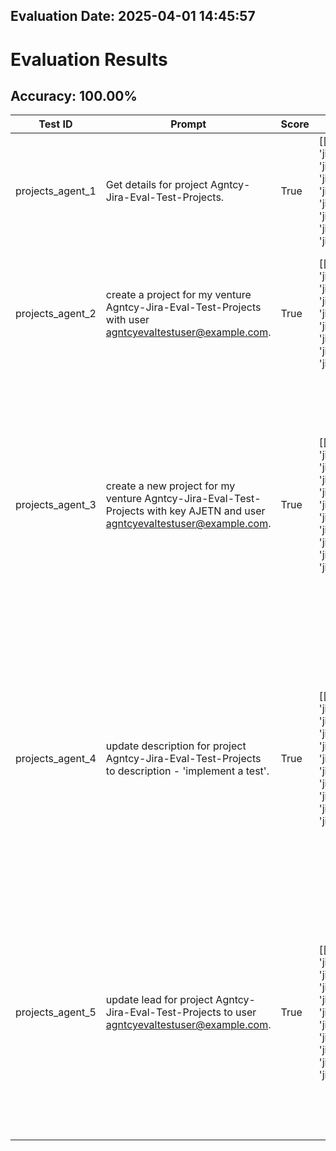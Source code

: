 ## Evaluation Date: 2025-04-01 14:45:57

# Evaluation Results

## Accuracy: 100.00%



| Test ID          | Prompt                                                                                                                     | Score   | Extracted Trajectory                                                                                                                                                                                                                                                                                                                                                                                                                                    | Reference Trajectories                                                                                                                                                                                                                                                                                                                                                                                                                                                                                                                                                                                                                                                                                                                                                                                                                               | Notes                                                        |
|------------------|----------------------------------------------------------------------------------------------------------------------------|---------|---------------------------------------------------------------------------------------------------------------------------------------------------------------------------------------------------------------------------------------------------------------------------------------------------------------------------------------------------------------------------------------------------------------------------------------------------------|------------------------------------------------------------------------------------------------------------------------------------------------------------------------------------------------------------------------------------------------------------------------------------------------------------------------------------------------------------------------------------------------------------------------------------------------------------------------------------------------------------------------------------------------------------------------------------------------------------------------------------------------------------------------------------------------------------------------------------------------------------------------------------------------------------------------------------------------------|--------------------------------------------------------------|
| projects_agent_1 | Get details for project Agntcy-Jira-Eval-Test-Projects.                                                                    | True    | [['__start__', 'jira_supervisor', 'jira_supervisor:__start__', 'jira_supervisor:agent', 'jira_supervisor:tools', 'jira_projects_agent', 'jira_projects_agent:__start__', 'jira_projects_agent:agent', 'jira_projects_agent:tools', 'jira_projects_agent:agent', 'jira_projects_agent:generate_structured_response', 'jira_supervisor', 'jira_supervisor:__start__', 'jira_supervisor:agent']]                                                           | [['__start__', 'jira_supervisor', 'jira_supervisor:__start__', 'jira_supervisor:agent', 'jira_supervisor:tools', 'jira_projects_agent', 'jira_projects_agent:__start__', 'jira_projects_agent:agent', 'jira_projects_agent:tools', 'jira_projects_agent:agent', 'jira_projects_agent:generate_structured_response', 'jira_supervisor', 'jira_supervisor:__start__', 'jira_supervisor:agent']]                                                                                                                                                                                                                                                                                                                                                                                                                                                        | Get details for project.                                     |
| projects_agent_2 | create a project for my venture Agntcy-Jira-Eval-Test-Projects with user agntcyevaltestuser@example.com.                   | True    | [['__start__', 'jira_supervisor', 'jira_supervisor:__start__', 'jira_supervisor:agent', 'jira_supervisor:tools', 'jira_projects_agent', 'jira_projects_agent:__start__', 'jira_projects_agent:agent', 'jira_projects_agent:tools', 'jira_projects_agent:agent', 'jira_projects_agent:generate_structured_response', 'jira_supervisor', 'jira_supervisor:__start__', 'jira_supervisor:agent']]                                                           | [['__start__', 'jira_supervisor', 'jira_supervisor:__start__', 'jira_supervisor:agent', 'jira_supervisor:tools', 'jira_projects_agent', 'jira_projects_agent:__start__', 'jira_projects_agent:agent', 'jira_projects_agent:tools', 'jira_projects_agent:agent', 'jira_projects_agent:generate_structured_response', 'jira_supervisor', 'jira_supervisor:__start__', 'jira_supervisor:agent'], ['__start__', 'jira_supervisor', 'jira_supervisor:__start__', 'jira_supervisor:agent']]                                                                                                                                                                                                                                                                                                                                                                | [Negative] Create project - Not enough information provided. |
| projects_agent_3 | create a new project for my venture Agntcy-Jira-Eval-Test-Projects with key AJETN and user agntcyevaltestuser@example.com. | True    | [['__start__', 'jira_supervisor', 'jira_supervisor:__start__', 'jira_supervisor:agent', 'jira_supervisor:tools', 'jira_projects_agent', 'jira_projects_agent:__start__', 'jira_projects_agent:agent', 'jira_projects_agent:tools', 'jira_projects_agent:agent', 'jira_projects_agent:tools', 'jira_projects_agent:agent', 'jira_projects_agent:generate_structured_response', 'jira_supervisor', 'jira_supervisor:__start__', 'jira_supervisor:agent']] | [['__start__', 'jira_supervisor', 'jira_supervisor:__start__', 'jira_supervisor:agent', 'jira_supervisor:tools', 'jira_projects_agent', 'jira_projects_agent:__start__', 'jira_projects_agent:agent', 'jira_projects_agent:tools', 'jira_projects_agent:agent', 'jira_projects_agent:tools', 'jira_projects_agent:agent', 'jira_projects_agent:generate_structured_response', 'jira_supervisor', 'jira_supervisor:__start__', 'jira_supervisor:agent'], ['__start__', 'jira_supervisor', 'jira_supervisor:__start__', 'jira_supervisor:agent', 'jira_supervisor:tools', 'jira_projects_agent', 'jira_projects_agent:__start__', 'jira_projects_agent:agent', 'jira_projects_agent:tools', 'jira_projects_agent:agent', 'jira_projects_agent:generate_structured_response', 'jira_supervisor', 'jira_supervisor:__start__', 'jira_supervisor:agent']] | Create new project.                                          |
| projects_agent_4 | update description for project Agntcy-Jira-Eval-Test-Projects to description - 'implement a test'.                         | True    | [['__start__', 'jira_supervisor', 'jira_supervisor:__start__', 'jira_supervisor:agent', 'jira_supervisor:tools', 'jira_projects_agent', 'jira_projects_agent:__start__', 'jira_projects_agent:agent', 'jira_projects_agent:tools', 'jira_projects_agent:agent', 'jira_projects_agent:tools', 'jira_projects_agent:agent', 'jira_projects_agent:generate_structured_response', 'jira_supervisor', 'jira_supervisor:__start__', 'jira_supervisor:agent']] | [['__start__', 'jira_supervisor', 'jira_supervisor:__start__', 'jira_supervisor:agent', 'jira_supervisor:tools', 'jira_projects_agent', 'jira_projects_agent:__start__', 'jira_projects_agent:agent', 'jira_projects_agent:tools', 'jira_projects_agent:agent', 'jira_projects_agent:tools', 'jira_projects_agent:agent', 'jira_projects_agent:generate_structured_response', 'jira_supervisor', 'jira_supervisor:__start__', 'jira_supervisor:agent'], ['__start__', 'jira_supervisor', 'jira_supervisor:__start__', 'jira_supervisor:agent', 'jira_supervisor:tools', 'jira_projects_agent', 'jira_projects_agent:__start__', 'jira_projects_agent:agent', 'jira_projects_agent:tools', 'jira_projects_agent:agent', 'jira_projects_agent:generate_structured_response', 'jira_supervisor', 'jira_supervisor:__start__', 'jira_supervisor:agent']] | Update project description.                                  |
| projects_agent_5 | update lead for project Agntcy-Jira-Eval-Test-Projects to user agntcyevaltestuser@example.com.                             | True    | [['__start__', 'jira_supervisor', 'jira_supervisor:__start__', 'jira_supervisor:agent', 'jira_supervisor:tools', 'jira_projects_agent', 'jira_projects_agent:__start__', 'jira_projects_agent:agent', 'jira_projects_agent:tools', 'jira_projects_agent:agent', 'jira_projects_agent:tools', 'jira_projects_agent:agent', 'jira_projects_agent:generate_structured_response', 'jira_supervisor', 'jira_supervisor:__start__', 'jira_supervisor:agent']] | [['__start__', 'jira_supervisor', 'jira_supervisor:__start__', 'jira_supervisor:agent', 'jira_supervisor:tools', 'jira_projects_agent', 'jira_projects_agent:__start__', 'jira_projects_agent:agent', 'jira_projects_agent:tools', 'jira_projects_agent:agent', 'jira_projects_agent:tools', 'jira_projects_agent:agent', 'jira_projects_agent:generate_structured_response', 'jira_supervisor', 'jira_supervisor:__start__', 'jira_supervisor:agent'], ['__start__', 'jira_supervisor', 'jira_supervisor:__start__', 'jira_supervisor:agent', 'jira_supervisor:tools', 'jira_projects_agent', 'jira_projects_agent:__start__', 'jira_projects_agent:agent', 'jira_projects_agent:tools', 'jira_projects_agent:agent', 'jira_projects_agent:generate_structured_response', 'jira_supervisor', 'jira_supervisor:__start__', 'jira_supervisor:agent']] | Update project lead.                                         |